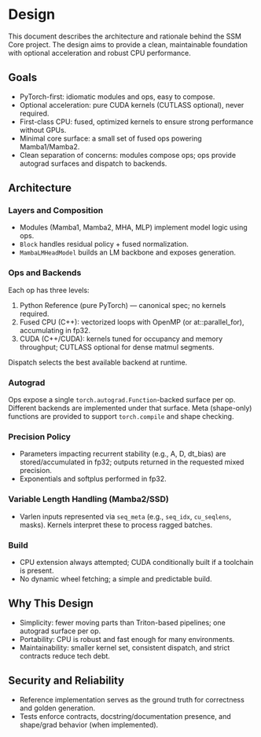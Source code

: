 # Design

This document describes the architecture and rationale behind the SSM Core project. The design aims to provide a clean, maintainable foundation with optional acceleration and robust CPU performance.

## Goals

- PyTorch-first: idiomatic modules and ops, easy to compose.
- Optional acceleration: pure CUDA kernels (CUTLASS optional), never required.
- First-class CPU: fused, optimized kernels to ensure strong performance without GPUs.
- Minimal core surface: a small set of fused ops powering Mamba1/Mamba2.
- Clean separation of concerns: modules compose ops; ops provide autograd surfaces and dispatch to backends.

## Architecture

### Layers and Composition

- Modules (Mamba1, Mamba2, MHA, MLP) implement model logic using ops.
- `Block` handles residual policy + fused normalization.
- `MambaLMHeadModel` builds an LM backbone and exposes generation.

### Ops and Backends

Each op has three levels:

1) Python Reference (pure PyTorch) — canonical spec; no kernels required.
2) Fused CPU (C++): vectorized loops with OpenMP (or at::parallel_for), accumulating in fp32.
3) CUDA (C++/CUDA): kernels tuned for occupancy and memory throughput; CUTLASS optional for dense matmul segments.

Dispatch selects the best available backend at runtime.

### Autograd

Ops expose a single `torch.autograd.Function`-backed surface per op. Different backends are implemented under that surface. Meta (shape-only) functions are provided to support `torch.compile` and shape checking.

### Precision Policy

- Parameters impacting recurrent stability (e.g., A, D, dt_bias) are stored/accumulated in fp32; outputs returned in the requested mixed precision.
- Exponentials and softplus performed in fp32.

### Variable Length Handling (Mamba2/SSD)

- Varlen inputs represented via `seq_meta` (e.g., `seq_idx`, `cu_seqlens`, masks). Kernels interpret these to process ragged batches.

### Build

- CPU extension always attempted; CUDA conditionally built if a toolchain is present.
- No dynamic wheel fetching; a simple and predictable build.

## Why This Design

- Simplicity: fewer moving parts than Triton-based pipelines; one autograd surface per op.
- Portability: CPU is robust and fast enough for many environments.
- Maintainability: smaller kernel set, consistent dispatch, and strict contracts reduce tech debt.

## Security and Reliability

- Reference implementation serves as the ground truth for correctness and golden generation.
- Tests enforce contracts, docstring/documentation presence, and shape/grad behavior (when implemented).

